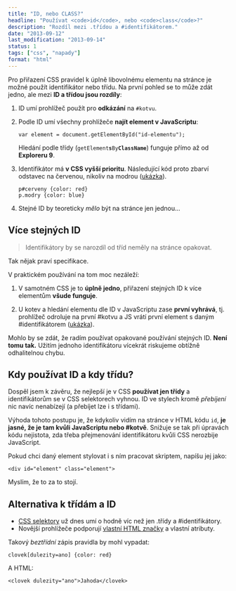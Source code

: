 ```yaml
---
title: "ID, nebo CLASS?"
headline: "Používat <code>id</code>, nebo <code>class</code>?"
description: "Rozdíl mezi .třídou a #identifikátorem."
date: "2013-09-12"
last_modification: "2013-09-14"
status: 1
tags: ["css", "napady"]
format: "html"
---
```


<p>Pro přiřazení CSS pravidel k úplně libovolnému elementu na stránce je možné použít identifikátor nebo třídu. Na první pohled se to může zdát jedno, ale mezi <b>ID a třídou jsou rozdíly</b>:</p>

<ol>
  <li><p>ID umí prohlížeč použít pro <b>odkázání</b> na <code>#kotvu</code>.</li>
  <li><p>Podle ID umí všechny prohlížeče <b>najít element v JavaScriptu</b>:
    <pre><code>var element = document.getElementById("id-elementu");</code></pre>
    <p>Hledání podle třídy (<code>getElement<b>s</b>By<b>ClassName</b></code>) funguje přímo až od <b>Exploreru 9</b>.</p>
    </li>
  <li><p>Identifikátor má <b>v CSS vyšší prioritu</b>. Následující kód proto zbarví odstavec na červenou, nikoliv na modrou (<a href="https://kod.djpw.cz/mzb">ukázka</a>).</p>
    <pre><code>p#cerveny {color: red}
p.modry {color: blue}</code></pre>
  </li>
  <li><p>Stejné ID by teoreticky <i>mělo</i> být na stránce jen jednou…</p></li>
</ol>

<h2 id="opakovani">Více stejných ID</h2>
<blockquote><p>Identifikátory by se narozdíl od tříd neměly na stránce opakovat.</p></blockquote>
<p>Tak nějak praví specifikace.</p>
<p>V praktickém používání na tom moc nezáleží:</p>
<ol><li><p>V samotném CSS je to <b>úplně jedno</b>, přiřazení stejných ID k více elementům <b>všude funguje</b>.</p></li>
<li>U kotev a hledání elementu dle ID v JavaScriptu zase <b>první vyhrává</b>, tj. prohlížeč odroluje na první #kotvu a JS vrátí první element s daným #identifikátorem (<a href="https://kod.djpw.cz/pzb">ukázka</a>).</li>
</ol>
<p>Mohlo by se zdát, že radím používat opakované používání stejných ID. <b>Není tomu tak.</b> Užitím jednoho identifikátoru vícekrát riskujeme obtížně odhalitelnou chybu.</p>

<h2 id="doporuceni">Kdy používat ID a kdy třídu?</h2>
<p>Dospěl jsem k závěru, že nejlepší je v CSS <b>používat jen třídy</b> a identifikátorům se v CSS selektorech vyhnou. ID ve stylech kromě <i>přebíjení</i> nic navíc nenabízejí (a přebíjet lze i s třídami).
  <p>Výhoda tohoto postupu je, že kdykoliv vidím na stránce v HTML kódu <code>id</code>, <b>je jasné, že je tam kvůli JavaScriptu nebo #kotvě</b>. Snižuje se tak při úpravách kódu nejistota, zda třeba přejmenování identifikátoru kvůli CSS nerozbije JavaScript.</p>

<p>Pokud chci daný element stylovat i s ním pracovat skriptem, napíšu jej jako:</p>
<pre><code>&lt;div id="element" class="element"&gt;</code></pre>
<p>Myslím, že to za to stojí.</p>

<h2 id="jine-selektory">Alternativa k třídám a ID</h2>
<ul><li><a href="/css-selektory">CSS selektory</a> už dnes umí o hodně víc než jen .třídy a #identifikátory. <li>Novější prohlížeče podporují <a href="/vlastni-html-znacky">vlastní HTML značky</a> a vlastní atributy.</ul>
<p>Takový <i>beztřídní</i> zápis pravidla by mohl vypadat:</p>
<pre><code>clovek[dulezity=ano] {color: red}</code></pre>
<p>A HTML:</p>
<pre><code>&lt;clovek dulezity="ano"&gt;Jahoda&lt;/clovek&gt;</code></pre>